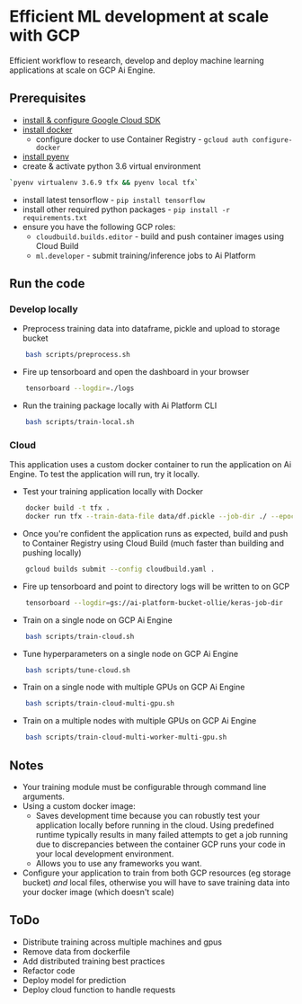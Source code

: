 # Efficient ML development at scale with GCP

Efficient workflow to research, develop and deploy machine learning applications at scale on GCP Ai Engine.

## Prerequisites

- [install & configure Google Cloud SDK](https://cloud.google.com/sdk/docs/install)
- [install docker](https://docs.docker.com/get-docker/)
  - configure docker to use Container Registry - `gcloud auth configure-docker`
- [install pyenv](https://realpython.com/intro-to-pyenv/)
- create & activate python 3.6 virtual environment

```bash
`pyenv virtualenv 3.6.9 tfx && pyenv local tfx`
```

- install latest tensorflow - `pip install tensorflow`
- install other required python packages - `pip install -r requirements.txt`
- ensure you have the following GCP roles:
  - `cloudbuild.builds.editor` - build and push container images using Cloud Build
  - `ml.developer` - submit training/inference jobs to Ai Platform

## Run the code

### Develop locally

- Preprocess training data into dataframe, pickle and upload to storage bucket

```bash
    bash scripts/preprocess.sh
```

- Fire up tensorboard and open the dashboard in your browser

```bash
    tensorboard --logdir=./logs
```

- Run the training package locally with Ai Platform CLI

```bash
    bash scripts/train-local.sh
```

### Cloud

This application uses a custom docker container to run the application on Ai Engine. To test the application will run, try it locally.

- Test your training application locally with Docker

```bash
    docker build -t tfx .
    docker run tfx --train-data-file data/df.pickle --job-dir ./ --epochs 10
```

- Once you're confident the application runs as expected, build and push to Container Registry using Cloud Build (much faster than building and pushing locally)

```bash
    gcloud builds submit --config cloudbuild.yaml .
```

- Fire up tensorboard and point to directory logs will be written to on GCP

```bash
    tensorboard --logdir=gs://ai-platform-bucket-ollie/keras-job-dir
```

- Train on a single node on GCP Ai Engine

```bash
    bash scripts/train-cloud.sh
```

- Tune hyperparameters on a single node on GCP Ai Engine

```bash
    bash scripts/tune-cloud.sh
```

- Train on a single node with multiple GPUs on GCP Ai Engine

```bash
    bash scripts/train-cloud-multi-gpu.sh
```

- Train on a multiple nodes with multiple GPUs on GCP Ai Engine

```bash
    bash scripts/train-cloud-multi-worker-multi-gpu.sh
```

## Notes

- Your training module must be configurable through command line arguments.
- Using a custom docker image:
  - Saves development time because you can robustly test your application locally before running in the cloud. Using predefined runtime typically results in many failed attempts to get a job running due to discrepancies between the container GCP runs your code in your local development environment.
  - Allows you to use any frameworks you want.
- Configure your application to train from both GCP resources (eg storage bucket) *and* local files, otherwise you will have to save training data into your docker image (which doesn't scale)

## ToDo

- Distribute training across multiple machines and gpus
- Remove data from dockerfile
- Add distributed training best practices
- Refactor code
- Deploy model for prediction
- Deploy cloud function to handle requests
